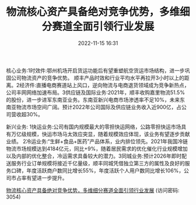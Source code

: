 ﻿---
title: 物流核心资产具备绝对竞争优势，多维细分赛道全面引领行业发展
date: 2022-11-15 16:31
tags:
- 顺丰控股
updated: 
---

核心业务:1时效件:鄂州机场开启货运功能后有望重塑航空货运市场结构，进一步巩固公司物流资产的竞争优势。
顺丰产品时效和行业平均水平再拉开3小时以上的距离。2经济件:直播电商赛道站上风口，逆向物流与电商退货领域成为竞争新热点，公司丰网网络加速布局。3供应链及国际业务:2021年，顺丰收购嘉里物流51.5%的股份，进一步进军东南亚业务。东南亚新兴电商市场渗透率不足10%，未来东南亚物流市场空间广阔。预计2022年公司国际及供应链业务收入近900亿，占公司营收超30%。
<!-- more -->
新兴业务:
1快运业务:公司有国内规模最大的零担快运网络，公路零担快运市场具有万亿级规模，快运市场马太效应突显，随着规模效应体现，该业务有望逐步贡献业绩。
2冷运业务:“生鲜+食品+医药”产品体系，业内排位领先。2021年我国冷链物流市场规模达到4184亿元，同比+9%，随着居民需求的优化催化行业规模增加以及内部的优化整合，冷运需求具备较大的潜力。3同城业务:预计2026年即时配送服务行业订单规模将接近千亿量级，顺丰同城凭借独立第三方的属性及良好的服务口碑，年度活跃商户数同比增长55%，年度活跃个人用户数同比增长106%，公司市占率有望进一步提升。

[物流核心资产具备绝对竞争优势，多维细分赛道全面引领行业发展](https://url12.ctfile.com/f/3948612-723980810-641d6e?p=3054)
(访问密码: 3054)





